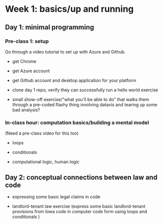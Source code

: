 # Week 1: basics/up and running

## Day 1: minimal programming 

### Pre-class 1: setup

Go through a video tutorial to set up with Azure and Github. 

- get Chrome

- get Azure account

- get Github account and desktop application for your platform

- clone day 1 repo, verify they can successfully run a hello world exercise

- small show-off exercise/"what you'll be able to do" that walks them through a pre-coded flashy thing involving datavis and tearing up some bad analysis? 

### In-class hour: computation basics/building a mental model

(Need a pre-class video for this too)

- loops

- conditionals 

- computational logic, human logic

## Day 2: conceptual connections between law and code

- expressing some basic legal claims in code 

- landlord-tenant law exercise (express some basic landlord-tenant provisions from Iowa code in computer code form using loops and conditionals )